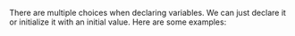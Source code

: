 There are multiple choices when declaring variables. We can just declare it or initialize it with an initial value. Here are some examples:

